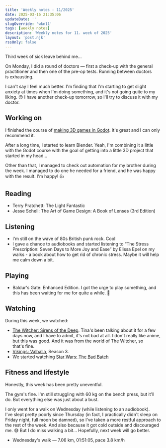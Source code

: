 ```yaml
---
title: 'Weekly notes - 11/2025'
date: 2025-03-16 21:35:06
updateDate: ''
slugOverride: 'wkn11'
tags: [weekly notes]
description: 'Weekly notes for 11. week of 2025'
layout: 'post.njk'
rssOnly: false
---
```

Third week of sick leave behind me…

On Monday, I did a round of doctors — first a check-up with the general practitioner and then one of the pre-op tests. Running between doctors is exhausting.

I can't say I feel much better. I'm finding that I'm starting to get slight anxiety at times when I'm doing something, and it's not going quite to my liking. 😒 I have another check-up tomorrow, so I'll try to discuss it with my doctor.

## Working on

I finished the course of [making 3D games in Godot](https://www.gamedev.tv/courses/godot-complete-3d). It's great and I can only recommend it.

After a long time, I started to learn Blender. Yeah, I'm combining it a little with the Godot course with the goal of getting into a little 3D project that started in my head…

Other than that, I managed to check out automation for my brother during the week. I managed to do one he needed for a friend, and he was happy with the result. I'm happy! 👍

## Reading

- Terry Pratchett: The Light Fantastic
- Jesse Schell: The Art of Game Design: A Book of Lenses (3rd Edition)

## Listening

- I'm still on the wave of 80s British punk rock. Cool
- I gave a chance to audiobooks and started listening to “The Stress Prescription: Seven Days to More Joy and Ease” by Elissa Epel on my walks - a book about how to get rid of chronic stress. Maybe it will help me calm down a bit.

## Playing

- Baldur's Gate: Enhanced Edition. I got the urge to play something, and this has been waiting for me for quite a while. 🙂

## Watching
During this week, we watched:
- [The Witcher: Sirens of the Deep](https://en.wikipedia.org/wiki/The_Witcher%3A_Sirens_of_the_Deep). Tina's been talking about it for a few days now, and I have to admit, it's not bad at all. I don't really like anime, but this was good. And it was from the world of The Witcher, so that's fine.
- [Vikings: Valhalla](https://en.wikipedia.org/wiki/Vikings%3A_Valhalla), Season 3. 
- We started watching [Star Wars: The Bad Batch](https://en.wikipedia.org/wiki/Star_Wars:_The_Bad_Batch)

## Fitness and lifestyle

Honestly, this week has been pretty uneventful.

The gym's fine. I'm still struggling with 60 kg on the bench press, but it'll do. But everything else was just about a bust.

I only went for a walk on Wednesday (while listening to an audiobook). I've slept pretty poorly since Thursday (in fact, I practically didn't sleep on Friday night, full moon be damned), so I've taken a more restful approach to the rest of the week. And also because it got cold outside and discouraged me. 😅 But I do miss walking a bit… Hopefully, next week will go better.

- Wednesday's walk — 7.06 km, 01:51:05, pace 3.8 km/h